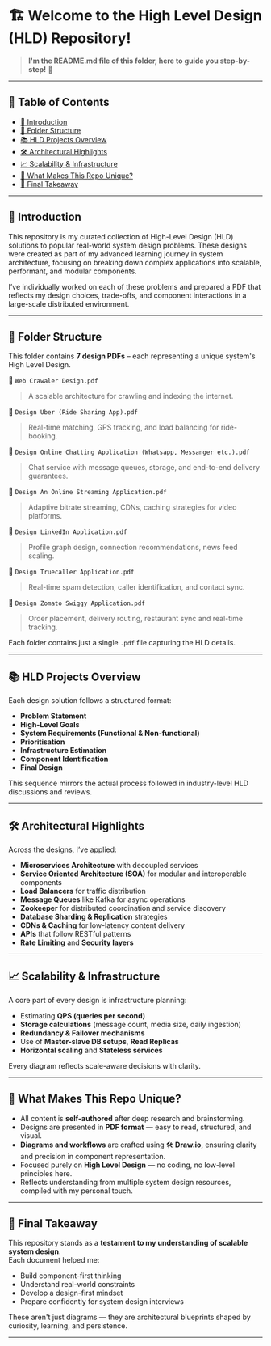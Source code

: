 # 🏗️ Welcome to the High Level Design (HLD) Repository!
> **I'm the README.md file of this folder, here to guide you step-by-step!** 🚀

---

## 📁 Table of Contents
- [📖 Introduction](#-introduction)
- [🧠 Folder Structure](#-folder-structure)
- [📚 HLD Projects Overview](#-hld-projects-overview)
- [🛠️ Architectural Highlights](#-architectural-highlights)
- [📈 Scalability & Infrastructure](#-scalability--infrastructure)
- [📑 What Makes This Repo Unique?](#-what-makes-this-repo-unique)
- [🎯 Final Takeaway](#-final-takeaway)

---

## 📖 **Introduction**
This repository is my curated collection of High-Level Design (HLD) solutions to popular real-world system design problems. These designs were created as part of my advanced learning journey in system architecture, focusing on breaking down complex applications into scalable, performant, and modular components.

I’ve individually worked on each of these problems and prepared a PDF that reflects my design choices, trade-offs, and component interactions in a large-scale distributed environment.

---

## 🧠 **Folder Structure**
This folder contains **7 design PDFs** – each representing a unique system's High Level Design.

📄 `Web Crawaler Design.pdf`  
> A scalable architecture for crawling and indexing the internet.

📄 `Design Uber (Ride Sharing App).pdf`  
> Real-time matching, GPS tracking, and load balancing for ride-booking.

📄 `Design Online Chatting Application (Whatsapp, Messanger etc.).pdf`  
> Chat service with message queues, storage, and end-to-end delivery guarantees.

📄 `Design An Online Streaming Application.pdf`  
> Adaptive bitrate streaming, CDNs, caching strategies for video platforms.

📄 `Design LinkedIn Application.pdf`  
> Profile graph design, connection recommendations, news feed scaling.

📄 `Design Truecaller Application.pdf`  
> Real-time spam detection, caller identification, and contact sync.

📄 `Design Zomato Swiggy Application.pdf`  
> Order placement, delivery routing, restaurant sync and real-time tracking.

Each folder contains just a single `.pdf` file capturing the HLD details.

---

## 📚 **HLD Projects Overview**
Each design solution follows a structured format:
- **Problem Statement**
- **High-Level Goals**
- **System Requirements (Functional & Non-functional)**
- **Prioritisation**
- **Infrastructure Estimation**
- **Component Identification**
- **Final Design**

This sequence mirrors the actual process followed in industry-level HLD discussions and reviews.

---

## 🛠️ **Architectural Highlights**
Across the designs, I’ve applied:
- **Microservices Architecture** with decoupled services  
- **Service Oriented Architecture (SOA)** for modular and interoperable components  
- **Load Balancers** for traffic distribution  
- **Message Queues** like Kafka for async operations  
- **Zookeeper** for distributed coordination and service discovery  
- **Database Sharding & Replication** strategies  
- **CDNs & Caching** for low-latency content delivery  
- **APIs** that follow RESTful patterns  
- **Rate Limiting** and **Security layers**  

---

## 📈 **Scalability & Infrastructure**
A core part of every design is infrastructure planning:
- Estimating **QPS (queries per second)**
- **Storage calculations** (message count, media size, daily ingestion)
- **Redundancy & Failover mechanisms**
- Use of **Master-slave DB setups**, **Read Replicas**
- **Horizontal scaling** and **Stateless services**

Every diagram reflects scale-aware decisions with clarity.

---

## 📑 **What Makes This Repo Unique?**
- All content is **self-authored** after deep research and brainstorming.  
- Designs are presented in **PDF format** — easy to read, structured, and visual.  
- **Diagrams and workflows** are crafted using 🛠️ **Draw.io**, ensuring clarity and precision in component representation.  
- Focused purely on **High Level Design** — no coding, no low-level principles here.  
- Reflects understanding from multiple system design resources, compiled with my personal touch.

---

## 🎯 **Final Takeaway**
This repository stands as a **testament to my understanding of scalable system design**.  
Each document helped me:
- Build component-first thinking  
- Understand real-world constraints  
- Develop a design-first mindset  
- Prepare confidently for system design interviews  

These aren't just diagrams — they are architectural blueprints shaped by curiosity, learning, and persistence.

---
